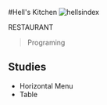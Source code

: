 #Hell's Kitchen
![hellsindex](https://user-images.githubusercontent.com/101679144/165377961-4d7a6dfd-1807-4081-a94d-fa54c2b57f02.png)

 RESTAURANT
 > Programing
 ## Studies
 - Horizontal Menu
 - Table
 
